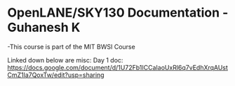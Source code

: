 # OpenLANE/SKY130 Documentation - Guhanesh K
-This course is part of the MIT BWSI Course

Linked down below are misc:
Day 1 doc: https://docs.google.com/document/d/1U72Fb1ICCaIaoUxRl6q7vEdhXrqAUstCmZ1la7QoxTw/edit?usp=sharing
